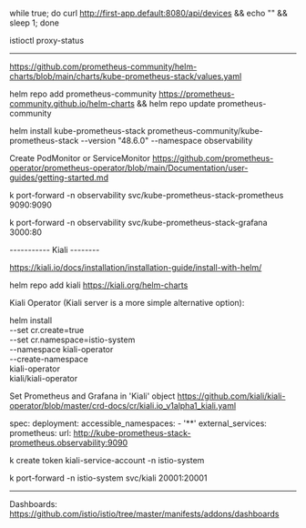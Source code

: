 while true; do curl http://first-app.default:8080/api/devices && echo "" && sleep 1; done


istioctl proxy-status



-------

https://github.com/prometheus-community/helm-charts/blob/main/charts/kube-prometheus-stack/values.yaml

helm repo add prometheus-community https://prometheus-community.github.io/helm-charts && helm repo update prometheus-community

helm install kube-prometheus-stack prometheus-community/kube-prometheus-stack --version "48.6.0" --namespace observability 

Create PodMonitor or ServiceMonitor
https://github.com/prometheus-operator/prometheus-operator/blob/main/Documentation/user-guides/getting-started.md


k port-forward -n observability svc/kube-prometheus-stack-prometheus 9090:9090

k port-forward -n observability svc/kube-prometheus-stack-grafana 3000:80

----------- Kiali --------

https://kiali.io/docs/installation/installation-guide/install-with-helm/

helm repo add kiali https://kiali.org/helm-charts

Kiali Operator (Kiali server is a more simple alternative option):

helm install \
    --set cr.create=true \
    --set cr.namespace=istio-system \
    --namespace kiali-operator \
    --create-namespace \
    kiali-operator \
    kiali/kiali-operator

Set Prometheus and Grafana in 'Kiali' object
https://github.com/kiali/kiali-operator/blob/master/crd-docs/cr/kiali.io_v1alpha1_kiali.yaml

  spec:
    deployment:
      accessible_namespaces:
      - '**'
    external_services:
      prometheus:
        url: http://kube-prometheus-stack-prometheus.observability:9090


k create token kiali-service-account -n istio-system

k port-forward -n istio-system svc/kiali 20001:20001

-----
 Dashboards:
 https://github.com/istio/istio/tree/master/manifests/addons/dashboards




